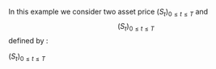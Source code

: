 In this example we consider two asset price <span class="tex2jax">$(S_t)_{0 \leq t \leq T}$</span> and 
$$
(S_t)_{0 \leq t \leq T}
$$ 
defined by :


<span class="tex2jax">$(S_t)_{0 \leq t \leq T}$</span>
